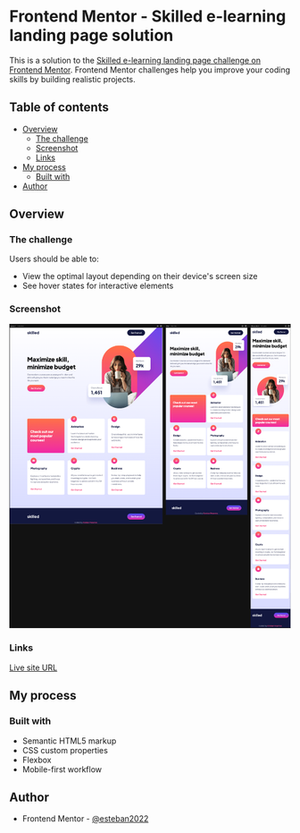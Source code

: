 # Frontend Mentor - Skilled e-learning landing page solution

This is a solution to the [Skilled e-learning landing page challenge on Frontend Mentor](https://www.frontendmentor.io/challenges/skilled-elearning-landing-page-S1ObDrZ8q). Frontend Mentor challenges help you improve your coding skills by building realistic projects.

## Table of contents

- [Overview](#overview)
  - [The challenge](#the-challenge)
  - [Screenshot](#screenshot)
  - [Links](#links)
- [My process](#my-process)
  - [Built with](#built-with)
- [Author](#author)

## Overview

### The challenge

Users should be able to:

- View the optimal layout depending on their device's screen size
- See hover states for interactive elements

### Screenshot

![](./screenshot.png)

### Links

[Live site URL](https://lively-kangaroo-3eb7dd.netlify.app/)

## My process

### Built with

- Semantic HTML5 markup
- CSS custom properties
- Flexbox
- Mobile-first workflow

## Author

- Frontend Mentor - [@esteban2022](https://www.frontendmentor.io/profile/estebanp2022)
